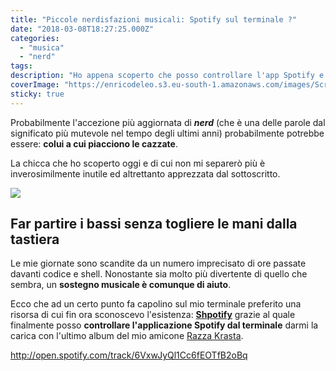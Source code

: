 ```yaml
---
title: "Piccole nerdisfazioni musicali: Spotify sul terminale ?"
date: "2018-03-08T18:27:25.000Z"
categories:
  - "musica"
  - "nerd"
tags:
description: "Ho appena scoperto che posso controllare l'app Spotify e la riproduzione della mia musica senza staccarmi dal mio amato terminale."
coverImage: "https://enricodeleo.s3.eu-south-1.amazonaws.com/images/Screen-Shot-2018-03-08-at-19.12.43.png"
sticky: true
---
```


Probabilmente l'accezione più aggiornata di _**nerd**_ (che è una delle parole dal significato più mutevole nel tempo degli ultimi anni) probabilmente potrebbe essere: **colui a cui piacciono le cazzate**.

La chicca che ho scoperto oggi e di cui non mi separerò più è inverosimilmente inutile ed altrettanto apprezzata dal sottoscritto.

![](https://enricodeleo.s3.eu-south-1.amazonaws.com/images/Screen-Shot-2018-03-08-at-19.28.39.png)

## Far partire i bassi senza togliere le mani dalla tastiera

Le mie giornate sono scandite da un numero imprecisato di ore passate davanti codice e shell. Nonostante sia molto più divertente di quello che sembra, un **sostegno musicale è comunque di aiuto**.

Ecco che ad un certo punto fa capolino sul mio terminale preferito una risorsa di cui fin ora sconoscevo l'esistenza: **[Shpotify](https://github.com/hnarayanan/shpotify)** grazie al quale finalmente posso **controllare l'applicazione Spotify dal terminale** darmi la carica con l'ultimo album del mio amicone [Razza Krasta](http://razzakrasta.altervista.org/).

http://open.spotify.com/track/6VxwJyQl1Cc6fEOTfB2oBq
